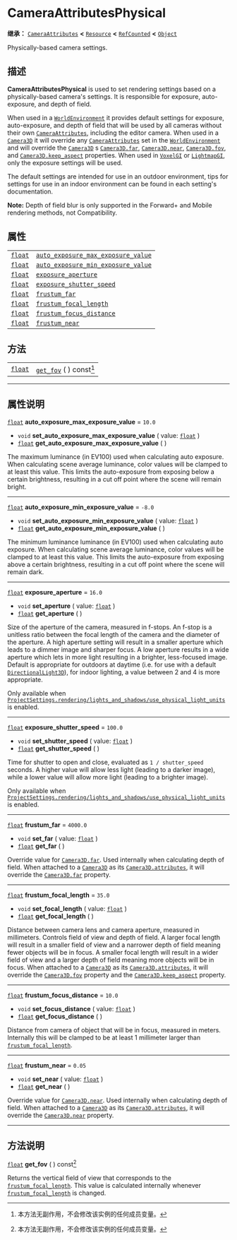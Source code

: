 <!-- ⚠ 请勿编辑本文件 ⚠ -->
<!-- 本文档使用脚本从 WeDot 引擎源码仓库生成。 -->
<!-- 生成脚本：https://github.com/WeDot-Engine/WeDot/tree/4.3/doc/tools/make_md.py； -->
<!-- 原文件：https://github.com/WeDot-Engine/WeDot/tree/4.3/doc/classes/CameraAttributesPhysical.xml。 -->

<div id="_class_cameraattributesphysical"></div>

# CameraAttributesPhysical

**继承：** [`CameraAttributes`](class_cameraattributes.md) **<** [`Resource`](class_resource.md) **<** [`RefCounted`](class_refcounted.md) **<** [`Object`](class_object.md)

Physically-based camera settings.

## 描述

**CameraAttributesPhysical** is used to set rendering settings based on a physically-based camera's settings. It is responsible for exposure, auto-exposure, and depth of field.

When used in a [`WorldEnvironment`](class_worldenvironment.md) it provides default settings for exposure, auto-exposure, and depth of field that will be used by all cameras without their own [`CameraAttributes`](class_cameraattributes.md), including the editor camera. When used in a [`Camera3D`](class_camera3d.md) it will override any [`CameraAttributes`](class_cameraattributes.md) set in the [`WorldEnvironment`](class_worldenvironment.md) and will override the [`Camera3D`](class_camera3d.md) s [`Camera3D.far`](class_camera3d.md#class_camera3d_property_far), [`Camera3D.near`](class_camera3d.md#class_camera3d_property_near), [`Camera3D.fov`](class_camera3d.md#class_camera3d_property_fov), and [`Camera3D.keep_aspect`](class_camera3d.md#class_camera3d_property_keep_aspect) properties. When used in [`VoxelGI`](class_voxelgi.md) or [`LightmapGI`](class_lightmapgi.md), only the exposure settings will be used.

The default settings are intended for use in an outdoor environment, tips for settings for use in an indoor environment can be found in each setting's documentation.

 **Note:** Depth of field blur is only supported in the Forward+ and Mobile rendering methods, not Compatibility.

## 属性

|||
|:-:|:--|
| [`float`](class_float.md) | [`auto_exposure_max_exposure_value`](class_cameraattributesphysical.md#class_cameraattributesphysical_property_auto_exposure_max_exposure_value) | ``10.0``   |
| [`float`](class_float.md) | [`auto_exposure_min_exposure_value`](class_cameraattributesphysical.md#class_cameraattributesphysical_property_auto_exposure_min_exposure_value) | ``-8.0``   |
| [`float`](class_float.md) | [`exposure_aperture`](class_cameraattributesphysical.md#class_cameraattributesphysical_property_exposure_aperture)                               | ``16.0``   |
| [`float`](class_float.md) | [`exposure_shutter_speed`](class_cameraattributesphysical.md#class_cameraattributesphysical_property_exposure_shutter_speed)                     | ``100.0``  |
| [`float`](class_float.md) | [`frustum_far`](class_cameraattributesphysical.md#class_cameraattributesphysical_property_frustum_far)                                           | ``4000.0`` |
| [`float`](class_float.md) | [`frustum_focal_length`](class_cameraattributesphysical.md#class_cameraattributesphysical_property_frustum_focal_length)                         | ``35.0``   |
| [`float`](class_float.md) | [`frustum_focus_distance`](class_cameraattributesphysical.md#class_cameraattributesphysical_property_frustum_focus_distance)                     | ``10.0``   |
| [`float`](class_float.md) | [`frustum_near`](class_cameraattributesphysical.md#class_cameraattributesphysical_property_frustum_near)                                         | ``0.05``   |

## 方法

|||
|:-:|:--|
| [`float`](class_float.md) | [`get_fov`](class_cameraattributesphysical.md#class_cameraattributesphysical_method_get_fov) ( ) const[^const] |

<!-- rst-class:: classref-section-separator -->

---

## 属性说明

<div id="_class_cameraattributesphysical_property_auto_exposure_max_exposure_value"></div>

[`float`](class_float.md) **auto_exposure_max_exposure_value** = ``10.0`` <div id="class_cameraattributesphysical_property_auto_exposure_max_exposure_value"></div>

- `void` **set_auto_exposure_max_exposure_value** ( value: [`float`](class_float.md) )
- [`float`](class_float.md) **get_auto_exposure_max_exposure_value** ( )

The maximum luminance (in EV100) used when calculating auto exposure. When calculating scene average luminance, color values will be clamped to at least this value. This limits the auto-exposure from exposing below a certain brightness, resulting in a cut off point where the scene will remain bright.

<!-- rst-class:: classref-item-separator -->

---

<div id="_class_cameraattributesphysical_property_auto_exposure_min_exposure_value"></div>

[`float`](class_float.md) **auto_exposure_min_exposure_value** = ``-8.0`` <div id="class_cameraattributesphysical_property_auto_exposure_min_exposure_value"></div>

- `void` **set_auto_exposure_min_exposure_value** ( value: [`float`](class_float.md) )
- [`float`](class_float.md) **get_auto_exposure_min_exposure_value** ( )

The minimum luminance luminance (in EV100) used when calculating auto exposure. When calculating scene average luminance, color values will be clamped to at least this value. This limits the auto-exposure from exposing above a certain brightness, resulting in a cut off point where the scene will remain dark.

<!-- rst-class:: classref-item-separator -->

---

<div id="_class_cameraattributesphysical_property_exposure_aperture"></div>

[`float`](class_float.md) **exposure_aperture** = ``16.0`` <div id="class_cameraattributesphysical_property_exposure_aperture"></div>

- `void` **set_aperture** ( value: [`float`](class_float.md) )
- [`float`](class_float.md) **get_aperture** ( )

Size of the aperture of the camera, measured in f-stops. An f-stop is a unitless ratio between the focal length of the camera and the diameter of the aperture. A high aperture setting will result in a smaller aperture which leads to a dimmer image and sharper focus. A low aperture results in a wide aperture which lets in more light resulting in a brighter, less-focused image. Default is appropriate for outdoors at daytime (i.e. for use with a default [`DirectionalLight3D`](class_directionallight3d.md)), for indoor lighting, a value between 2 and 4 is more appropriate.

Only available when [`ProjectSettings.rendering/lights_and_shadows/use_physical_light_units`](class_projectsettings.md#class_projectsettings_property_rendering/lights_and_shadows/use_physical_light_units) is enabled.

<!-- rst-class:: classref-item-separator -->

---

<div id="_class_cameraattributesphysical_property_exposure_shutter_speed"></div>

[`float`](class_float.md) **exposure_shutter_speed** = ``100.0`` <div id="class_cameraattributesphysical_property_exposure_shutter_speed"></div>

- `void` **set_shutter_speed** ( value: [`float`](class_float.md) )
- [`float`](class_float.md) **get_shutter_speed** ( )

Time for shutter to open and close, evaluated as `1 / shutter_speed` seconds. A higher value will allow less light (leading to a darker image), while a lower value will allow more light (leading to a brighter image).

Only available when [`ProjectSettings.rendering/lights_and_shadows/use_physical_light_units`](class_projectsettings.md#class_projectsettings_property_rendering/lights_and_shadows/use_physical_light_units) is enabled.

<!-- rst-class:: classref-item-separator -->

---

<div id="_class_cameraattributesphysical_property_frustum_far"></div>

[`float`](class_float.md) **frustum_far** = ``4000.0`` <div id="class_cameraattributesphysical_property_frustum_far"></div>

- `void` **set_far** ( value: [`float`](class_float.md) )
- [`float`](class_float.md) **get_far** ( )

Override value for [`Camera3D.far`](class_camera3d.md#class_camera3d_property_far). Used internally when calculating depth of field. When attached to a [`Camera3D`](class_camera3d.md) as its [`Camera3D.attributes`](class_camera3d.md#class_camera3d_property_attributes), it will override the [`Camera3D.far`](class_camera3d.md#class_camera3d_property_far) property.

<!-- rst-class:: classref-item-separator -->

---

<div id="_class_cameraattributesphysical_property_frustum_focal_length"></div>

[`float`](class_float.md) **frustum_focal_length** = ``35.0`` <div id="class_cameraattributesphysical_property_frustum_focal_length"></div>

- `void` **set_focal_length** ( value: [`float`](class_float.md) )
- [`float`](class_float.md) **get_focal_length** ( )

Distance between camera lens and camera aperture, measured in millimeters. Controls field of view and depth of field. A larger focal length will result in a smaller field of view and a narrower depth of field meaning fewer objects will be in focus. A smaller focal length will result in a wider field of view and a larger depth of field meaning more objects will be in focus. When attached to a [`Camera3D`](class_camera3d.md) as its [`Camera3D.attributes`](class_camera3d.md#class_camera3d_property_attributes), it will override the [`Camera3D.fov`](class_camera3d.md#class_camera3d_property_fov) property and the [`Camera3D.keep_aspect`](class_camera3d.md#class_camera3d_property_keep_aspect) property.

<!-- rst-class:: classref-item-separator -->

---

<div id="_class_cameraattributesphysical_property_frustum_focus_distance"></div>

[`float`](class_float.md) **frustum_focus_distance** = ``10.0`` <div id="class_cameraattributesphysical_property_frustum_focus_distance"></div>

- `void` **set_focus_distance** ( value: [`float`](class_float.md) )
- [`float`](class_float.md) **get_focus_distance** ( )

Distance from camera of object that will be in focus, measured in meters. Internally this will be clamped to be at least 1 millimeter larger than [`frustum_focal_length`](class_cameraattributesphysical.md#class_cameraattributesphysical_property_frustum_focal_length).

<!-- rst-class:: classref-item-separator -->

---

<div id="_class_cameraattributesphysical_property_frustum_near"></div>

[`float`](class_float.md) **frustum_near** = ``0.05`` <div id="class_cameraattributesphysical_property_frustum_near"></div>

- `void` **set_near** ( value: [`float`](class_float.md) )
- [`float`](class_float.md) **get_near** ( )

Override value for [`Camera3D.near`](class_camera3d.md#class_camera3d_property_near). Used internally when calculating depth of field. When attached to a [`Camera3D`](class_camera3d.md) as its [`Camera3D.attributes`](class_camera3d.md#class_camera3d_property_attributes), it will override the [`Camera3D.near`](class_camera3d.md#class_camera3d_property_near) property.

<!-- rst-class:: classref-section-separator -->

---

## 方法说明

<div id="_class_cameraattributesphysical_method_get_fov"></div>

[`float`](class_float.md) **get_fov** ( ) const[^const]<div id="class_cameraattributesphysical_method_get_fov"></div>

Returns the vertical field of view that corresponds to the [`frustum_focal_length`](class_cameraattributesphysical.md#class_cameraattributesphysical_property_frustum_focal_length). This value is calculated internally whenever [`frustum_focal_length`](class_cameraattributesphysical.md#class_cameraattributesphysical_property_frustum_focal_length) is changed.

[^virtual]: 本方法通常需要用户覆盖才能生效。
[^const]: 本方法无副作用，不会修改该实例的任何成员变量。
[^vararg]: 本方法除了能接受在此处描述的参数外，还能够继续接受任意数量的参数。
[^constructor]: 本方法用于构造某个类型。
[^static]: 调用本方法无需实例，可直接使用类名进行调用。
[^operator]: 本方法描述的是使用本类型作为左操作数的有效运算符。
[^bitfield]: 这个值是由下列位标志构成位掩码的整数。
[^void]: 无返回值。
